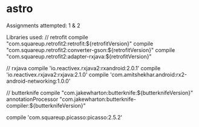 # astro

Assignments attempted: 1 & 2

Libraries used:
// retrofit
compile "com.squareup.retrofit2:retrofit:${retrofitVersion}"
compile "com.squareup.retrofit2:converter-gson:${retrofitVersion}"
compile "com.squareup.retrofit2:adapter-rxjava:${retrofitVersion}"

// rxjava
compile 'io.reactivex.rxjava2:rxandroid:2.0.1'
compile 'io.reactivex.rxjava2:rxjava:2.1.0'
compile 'com.amitshekhar.android:rx2-android-networking:1.0.0'

// butterknife
compile "com.jakewharton:butterknife:${butterknifeVersion}"
annotationProcessor "com.jakewharton:butterknife-compiler:${butterknifeVersion}"

compile 'com.squareup.picasso:picasso:2.5.2'

